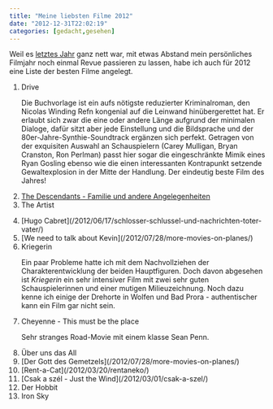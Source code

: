 ```yaml
---
title: "Meine liebsten Filme 2012"
date: "2012-12-31T22:02:19"
categories: [gedacht,gesehen]
---
```


Weil es [letztes Jahr](/2012/01/16/meine-liebsten-filme-2011/) ganz nett war, mit etwas Abstand mein persönliches Filmjahr noch einmal Revue passieren zu lassen, habe ich auch für 2012 eine Liste der besten Filme angelegt. 

<ol>
	<li>Drive

Die Buchvorlage ist ein aufs nötigste reduzierter Kriminalroman, den Nicolas Winding Refn kongenial auf die Leinwand hinübergerettet hat. Er erlaubt sich zwar die eine oder andere Länge aufgrund der minimalen Dialoge, dafür sitzt aber jede Einstellung und die Bildsprache und der 80er-Jahre-Synthie-Soundtrack ergänzen sich perfekt. Getragen von der exquisiten Auswahl an Schauspielern (Carey Mulligan, Bryan Cranston, Ron Perlman) passt hier sogar die eingeschränkte Mimik eines Ryan Gosling ebenso wie die einen interessanten Kontrapunkt setzende Gewaltexplosion in der Mitte der Handlung. Der eindeutig beste Film des Jahres!</li>
	<li>[The Descendants - Familie und andere Angelegenheiten](/2012/07/28/more-movies-on-planes/)</li>
	<li>The Artist</li>
<li>[Hugo Cabret](/2012/06/17/schlosser-schlussel-und-nachrichten-toter-vater/)</li>
<li>[We need to talk about Kevin](/2012/07/28/more-movies-on-planes/)</li>
<li>Kriegerin

Ein paar Probleme hatte ich mit dem Nachvollziehen der Charakterentwicklung der beiden Hauptfiguren. Doch davon abgesehen ist *Kriegerin* ein sehr intensiver Film mit zwei sehr guten Schauspielerinnen und einer mutigen Milieuzeichnung. Noch dazu kenne ich einige der Drehorte in Wolfen und Bad Prora - authentischer kann ein Film gar nicht sein.</li>
<li>Cheyenne - This must be the place

Sehr stranges Road-Movie mit einem klasse Sean Penn.</li>
<li>Über uns das All</li>
	<li>[Der Gott des Gemetzels](/2012/07/28/more-movies-on-planes/)</li>
	<li>[Rent-a-Cat](/2012/03/20/rentaneko/)</li>
	<li>[Csak a szél - Just the Wind](/2012/03/01/csak-a-szel/)</li>
	<li>Der Hobbit</li>
<li>Iron Sky</li>
</ol>
